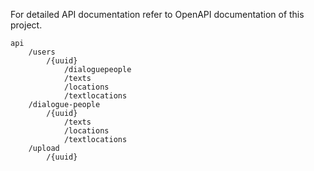 For detailed API documentation refer to OpenAPI documentation of this project.

```
api
    /users
        /{uuid}
            /dialoguepeople
            /texts
            /locations
            /textlocations
    /dialogue-people
        /{uuid}
            /texts
            /locations
            /textlocations         
    /upload
        /{uuid}
```
